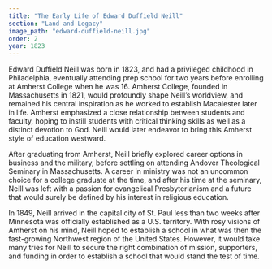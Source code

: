 ```yaml
---
title: "The Early Life of Edward Duffield Neill"
section: "Land and Legacy"
image_path: "edward-duffield-neill.jpg"
order: 2
year: 1823
---
```


Edward Duffield Neill was born in 1823, and had a privileged childhood in Philadelphia, eventually attending prep school for two years before enrolling at Amherst College when he was 16. Amherst College, founded in Massachusetts in 1821, would profoundly shape Neill’s worldview, and remained his central inspiration as he worked to establish Macalester later in life. Amherst emphasized a close relationship between students and faculty, hoping to instill students with critical thinking skills as well as a distinct devotion to God. Neill would later endeavor to bring this Amherst style of education westward. 

After graduating from Amherst, Neill briefly explored career options in business and the military, before settling on attending Andover Theological Seminary in Massachusetts. A career in ministry was not an uncommon choice for a college graduate at the time, and after his time at the seminary, Neill was left with a passion for evangelical Presbyterianism and a future that would surely be defined by his interest in religious education. 

In 1849, Neill arrived in the capital city of St. Paul less than two weeks after Minnesota was officially established as a U.S. territory. With rosy visions of Amherst on his mind, Neill hoped to establish a school in what was then the fast-growing Northwest region of the United States. However, it would take many tries for Neill to secure the right combination of mission, supporters, and funding in order to establish a school that would stand the test of time.